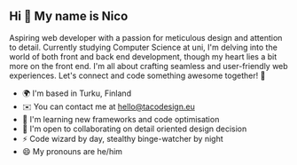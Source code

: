 ## Hi 👋 My name is Nico
Aspiring web developer with a passion for meticulous design and attention to detail. Currently studying Computer Science at uni, I'm delving into the world of both front and back end development, though my heart lies a bit more on the front end. I'm all about crafting seamless and user-friendly web experiences. Let's connect and code something awesome together! 🚀

- 🌍   I'm based in Turku, Finland
- ✉️   You can contact me at [hello@tacodesign.eu](mailto:hello@tacodesign.eu)
- 🧠   I'm learning new frameworks and code optimisation
- 🤝   I'm open to collaborating on detail oriented design decision
- ⚡   Code wizard by day, stealthy binge-watcher by night
- 😄   My pronouns are he/him
